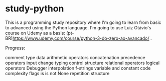 # study-python

This is a programming study repository where I'm going to learn from basic to advanced using the Python language. I'm going to use Luiz Otávio's course on Udemy as a basis: (pt-BR)https://www.udemy.com/course/python-3-do-zero-ao-avancado/ .

Progress:

comment
type data
arithmetic operators
concatenation
precedence operators
input
change typing
control structure
relational operators
logical operators
Debugger
interpolation
f-strings
variable and constant
code complexity
flags is is not None
repetition structure
